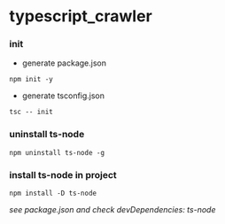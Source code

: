# typescript_crawler

### init
* generate package.json

``` npm init -y ```

* generate tsconfig.json

``` tsc -- init ```

### uninstall ts-node
``` npm uninstall ts-node -g ```

### install ts-node in project
``` npm install -D ts-node ```

*see package.json and check devDependencies: ts-node*
